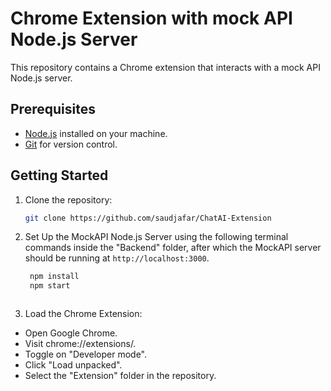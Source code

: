 # Chrome Extension with mock API Node.js Server

This repository contains a Chrome extension that interacts with a mock API Node.js server.

## Prerequisites

- [Node.js](https://nodejs.org/) installed on your machine.
- [Git](https://git-scm.com/) for version control.

## Getting Started

1. Clone the repository:

   ```bash
   git clone https://github.com/saudjafar/ChatAI-Extension

2. Set Up the MockAPI Node.js Server using the following terminal commands inside the "Backend" folder, after which
   the MockAPI server should be running at `http://localhost:3000`.

   ```bash
    npm install
    npm start



4. Load the Chrome Extension:

- Open Google Chrome.
- Visit chrome://extensions/.
- Toggle on "Developer mode".
- Click "Load unpacked".
- Select the "Extension" folder in the repository.
